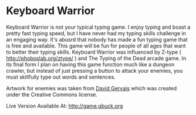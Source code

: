 Keyboard Warrior
==========

Keyboard Warrior is not your typical typing game. I enjoy typing and boast a pretty fast typing speed, but I have never had my typing skills challenge in an engaging way. It's abusrd that nobody has made a fun typing game that is free and available. This game will be fun for people of all ages that want to better their typing skills. Keyboard Warrior was influenced by Z-type ( http://phoboslab.org/ztype/ ) and The Typing of the Dead arcade game. In its final form I plan on having this game function much like a dungeon crawler,
but instead of just pressing a button to attack your enemies, you must skillfully type out words and sentences.

Artwork for enemies was taken from <a href="http://pousse.rapiere.free.fr/tome/">David Gervais</a> which was created under
the Creative Commons license.

Live Version Available At: http://game.gbuck.org
